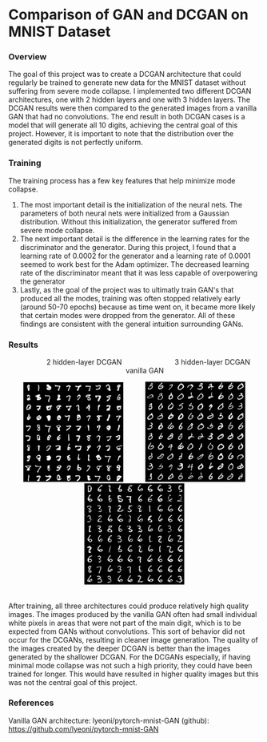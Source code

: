 # Comparison of GAN and DCGAN on MNIST Dataset

### Overview
The goal of this project was to create a DCGAN architecture that could regularly be trained to generate new data for the MNIST dataset without suffering from severe mode collapse. I implemented two different DCGAN architectures, one with 2 hidden layers and one with 3 hidden layers. The DCGAN results were then compared to the generated images from a vanilla GAN that had no convolutions. The end result in both DCGAN cases is a model that will generate all 10 digits, achieving the central goal of this project. However, it is important to note that the distribution over the generated digits is not perfectly uniform.

### Training
The training process has a few key features that help minimize mode collapse. 

1. The most important detail is the initialization of the neural nets. The parameters of both neural nets were initialized from a Gaussian distribution. Without this initialization, the generator suffered from severe mode collapse. 
2. The next important detail is the difference in the learning rates for the discriminator and the generator. During this project, I found that a learning rate of 0.0002 for the generator and a learning rate of 0.0001 seemed to work best for the Adam optimizer. The decreased learning rate of the discriminator meant that it was less capable of overpowering the generator
3. Lastly, as the goal of the project was to ultimatly train GAN's that produced all the modes, training was often stopped relatively early (around 50-70 epochs) because as time went on, it became more likely that certain modes were dropped from the generator. All of these findings are consistent with the general intuition surrounding GANs.

### Results
<div align="center">
	<div>
		<p>
			 &emsp;&emsp;&emsp;&emsp;2 hidden-layer DCGAN &emsp;&emsp;&emsp;&emsp;&emsp;&emsp;&emsp; 3 hidden-layer DCGAN &emsp;&emsp;&emsp;&emsp;&emsp;&emsp;&emsp;&emsp;&emsp; vanilla GAN &emsp;&emsp;&emsp;&emsp;&emsp;&emsp;
		</p>
	</div>
	<img src="Results/Generated%20Samples/2-hidden%20layer%20DCGAN.PNG" width="200" height="Automated" hspace="20"/>
	<img src="Results/Generated%20Samples/3-hidden%20layer%20DCGAN.PNG" width="200" height="Automated" hspace="20"/>
	<img src="Results/Generated%20Samples/Vanilla%20GAN.PNG" width="200" height="Automated" hspace="20"/>
</div>
<br>




After training, all three architectures could produce relatively high quality images. The images produced by the vanilla GAN often had small individual white pixels in areas that were not part of the main digit, which is to be expected from GANs without convolutions. This sort of behavior did not occur for the DCGANs, resulting in cleaner image generation. The quality of the images created by the deeper DCGAN is better than the images generated by the shallower DCGAN. For the DCGANs especially, if having minimal mode collapse was not such a high priority, they could have been trained for longer. This would have resulted in higher quality images but this was not the central goal of this project.

### References
Vanilla GAN architecture:
lyeoni/pytorch-mnist-GAN (github): https://github.com/lyeoni/pytorch-mnist-GAN
